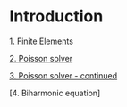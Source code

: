 # Introduction

[1. Finite Elements](http://nbviewer.jupyter.org/github/ratnania/IGA-Python/blob/main/lessons/Chapter0/01_introduction_fem.ipynb)

[2. Poisson solver](http://nbviewer.jupyter.org/github/ratnania/IGA-Python/blob/main/lessons/Chapter0/02_poisson.ipynb)

[3. Poisson solver - continued](http://nbviewer.jupyter.org/github/ratnania/IGA-Python/blob/main/lessons/Chapter0/03_poisson_continued.ipynb)

[4. Biharmonic equation]
